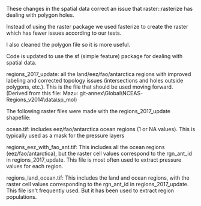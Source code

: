 These changes in the spatial data correct an issue that raster::rasterize has dealing with polygon holes.

Instead of using the raster package we used fasterize to create the raster which has fewer issues
according to our tests.

I also cleaned the polygon file so it is more useful.

Code is updated to use the sf (simple feature) package for dealing with spatial data.

regions_2017_update: all the land/eez/fao/antarctica regions with improved labeling and corrected topology issues (intersections and holes outside polygons, etc.).  This is the file that should be used moving forward. (Derived from this file: Mazu: git-annex\Global\NCEAS-Regions_v2014\data\sp_mol)

The following raster files were made with the regions_2017_update shapefile:

ocean.tif: includes eez/fao/antarctica ocean regions (1 or NA values).  This is typically used as a mask for the pressure layers

regions_eez_with_fao_ant.tif: This includes all the ocean regions (eez/fao/antarctica), but the raster cell values correspond to the rgn_ant_id in regions_2017_update.  This file is most often used to extract pressure values for each region.

regions_land_ocean.tif: This includes the land and ocean regions, with the raster cell values corresponding to the rgn_ant_id in regions_2017_update.  This file isn't frequently used.  But it has been used to extract region populations.  
